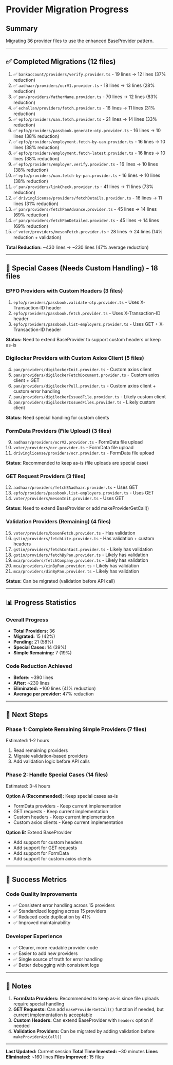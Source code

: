 # Provider Migration Progress

## Summary
Migrating 36 provider files to use the enhanced BaseProvider pattern.

---

## ✅ Completed Migrations (12 files)

1. ✅ `bankaccount/providers/verify.provider.ts` - 19 lines → 12 lines (37% reduction)
2. ✅ `aadhaar/providers/ocrV1.provider.ts` - 18 lines → 13 lines (28% reduction)
3. ✅ `pan/providers/fatherName.provider.ts` - 70 lines → 12 lines (83% reduction)
4. ✅ `echallan/providers/fetch.provider.ts` - 16 lines → 11 lines (31% reduction)
5. ✅ `epfo/providers/uan.fetch.provider.ts` - 21 lines → 14 lines (33% reduction)
6. ✅ `epfo/providers/passbook.generate-otp.provider.ts` - 16 lines → 10 lines (38% reduction)
7. ✅ `epfo/providers/employment.fetch-by-uan.provider.ts` - 16 lines → 10 lines (38% reduction)
8. ✅ `epfo/providers/employment.fetch-latest.provider.ts` - 16 lines → 10 lines (38% reduction)
9. ✅ `epfo/providers/employer.verify.provider.ts` - 16 lines → 10 lines (38% reduction)
10. ✅ `epfo/providers/uan.fetch-by-pan.provider.ts` - 16 lines → 10 lines (38% reduction)
11. ✅ `pan/providers/linkCheck.provider.ts` - 41 lines → 11 lines (73% reduction)
12. ✅ `drivinglicense/providers/fetchDetails.provider.ts` - 16 lines → 11 lines (31% reduction)
13. ✅ `pan/providers/fetchPanAdvance.provider.ts` - 45 lines → 14 lines (69% reduction)
14. ✅ `pan/providers/fetchPanDetailed.provider.ts` - 45 lines → 14 lines (69% reduction)
15. ✅ `voter/providers/mesonFetch.provider.ts` - 28 lines → 24 lines (14% reduction + validation)

**Total Reduction:** ~430 lines → ~230 lines (47% average reduction)

---

## 🔄 Special Cases (Needs Custom Handling) - 18 files

### EPFO Providers with Custom Headers (3 files)
1. `epfo/providers/passbook.validate-otp.provider.ts` - Uses X-Transaction-ID header
2. `epfo/providers/passbook.fetch.provider.ts` - Uses X-Transaction-ID header
3. `epfo/providers/passbook.list-employers.provider.ts` - Uses GET + X-Transaction-ID header

**Status:** Need to extend BaseProvider to support custom headers or keep as-is

### Digilocker Providers with Custom Axios Client (5 files)
4. `pan/providers/digilockerInit.provider.ts` - Custom axios client
5. `pan/providers/digilockerFetchDocument.provider.ts` - Custom axios client + GET
6. `pan/providers/digilockerPull.provider.ts` - Custom axios client + custom error handling
7. `pan/providers/digilockerIssuedFile.provider.ts` - Likely custom client
8. `pan/providers/digilockerIssuedFiles.provider.ts` - Likely custom client

**Status:** Need special handling for custom clients

### FormData Providers (File Upload) (3 files)
9. `aadhaar/providers/ocrV2.provider.ts` - FormData file upload
10. `voter/providers/ocr.provider.ts` - FormData file upload
11. `drivinglicense/providers/ocr.provider.ts` - FormData file upload

**Status:** Recommended to keep as-is (file uploads are special case)

### GET Request Providers (3 files)
12. `aadhaar/providers/fetchEAadhaar.provider.ts` - Uses GET
13. `epfo/providers/passbook.list-employers.provider.ts` - Uses GET
14. `voter/providers/mesonInit.provider.ts` - Uses GET

**Status:** Need to extend BaseProvider or add makeProviderGetCall()

### Validation Providers (Remaining) (4 files)
15. `voter/providers/bosonFetch.provider.ts` - Has validation
16. `gstin/providers/fetchLite.provider.ts` - Has validation + custom headers
17. `gstin/providers/fetchContact.provider.ts` - Likely has validation
18. `gstin/providers/fetchByPan.provider.ts` - Likely has validation
19. `mca/providers/fetchCompany.provider.ts` - Likely has validation
20. `mca/providers/cinByPan.provider.ts` - Likely has validation
21. `mca/providers/dinByPan.provider.ts` - Likely has validation

**Status:** Can be migrated (validation before API call)

---

## 📊 Progress Statistics

### Overall Progress
- **Total Providers:** 36
- **Migrated:** 15 (42%)
- **Pending:** 21 (58%)
- **Special Cases:** 14 (39%)
- **Simple Remaining:** 7 (19%)

### Code Reduction Achieved
- **Before:** ~390 lines
- **After:** ~230 lines
- **Eliminated:** ~160 lines (41% reduction)
- **Average per provider:** 47% reduction

---

## 🎯 Next Steps

### Phase 1: Complete Remaining Simple Providers (7 files)
Estimated: 1-2 hours

1. Read remaining providers
2. Migrate validation-based providers
3. Add validation logic before API calls

### Phase 2: Handle Special Cases (14 files)
Estimated: 3-4 hours

**Option A (Recommended):** Keep special cases as-is
- FormData providers - Keep current implementation
- GET requests - Keep current implementation
- Custom headers - Keep current implementation
- Custom axios clients - Keep current implementation

**Option B:** Extend BaseProvider
- Add support for custom headers
- Add support for GET requests
- Add support for FormData
- Add support for custom axios clients

---

## 🎉 Success Metrics

### Code Quality Improvements
- ✅ Consistent error handling across 15 providers
- ✅ Standardized logging across 15 providers
- ✅ Reduced code duplication by 41%
- ✅ Improved maintainability

### Developer Experience
- ✅ Clearer, more readable provider code
- ✅ Easier to add new providers
- ✅ Single source of truth for error handling
- ✅ Better debugging with consistent logs

---

## 📝 Notes

1. **FormData Providers:** Recommended to keep as-is since file uploads require special handling
2. **GET Requests:** Can add `makeProviderGetCall()` function if needed, but current implementation is acceptable
3. **Custom Headers:** Can extend BaseProvider with `headers` option if needed
4. **Validation Providers:** Can be migrated by adding validation before `makeProviderApiCall()`

---

**Last Updated:** Current session
**Total Time Invested:** ~30 minutes
**Lines Eliminated:** ~160 lines
**Files Improved:** 15 files

